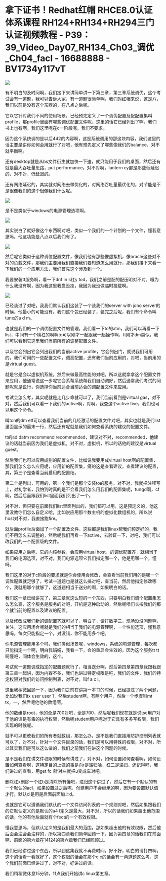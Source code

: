 # 拿下证书！Redhat红帽 RHCE8.0认证体系课程 RH124+RH134+RH294三门认证视频教程 - P39：39_Video_Day07_RH134_Ch03_调优_Ch04_facl - 16688888 - BV1734y117vT

![](img/d305289b3a6e35696f04714c2e6e5c69_0.png)

有不明白的及时问啊，我们接下来讲简单讲一下第三章，第三章系统调优，这个考试会有一道题，我可以告诉大家，有一道题很简单啊，我们对红帽来说，这是八，我们以前是没有这个东西的，在八点之后呢。

它以它针对我们不同的使用场景，已经预先定义了一个调优配置及配配置集叫profile，那profile里面有哪些调优配置文件呢，这里的话它已经列出了啊，我们书上也有啊，我们这里呢在c一阶段呢，我们不要求。

因为这个系统调的是以后442的内容啊，这是系统调用的那这块内容，我们这里的话主要是讲你如何会用就行了对吧，他有预先定义了哪些像我们的balance，对不就平衡啊。

还有desktop就是从bs文件衍生就加快一下速，就只能用于我们的桌面，然后还有就是最大吞吐量思路，put performance，对不对啊，lantern cy都是那些低延迟的，对不对，低延迟的。

还有网络延迟的，其实就对网络去做优化的，对网络吞吐量最优化的，对节能是不是很像我们的这个很像我们什么呢。



![](img/d305289b3a6e35696f04714c2e6e5c69_2.png)

是不是类似于windows的电源管理选项啊。

![](img/d305289b3a6e35696f04714c2e6e5c69_4.png)

其实说白了就好像这个东西啊对吧，类似一个我们的一个计划的一个文件，懂我意思吗，他这功能是八点以后我们有了。



![](img/d305289b3a6e35696f04714c2e6e5c69_6.png)

然后呢它类似于这种调位配置文件，像我们他有那些像虚拟机，像oracle这些对不对的负载文件，那我们主要用我们直接我们要知道怎么用就行，那我们接下来看一下我们的一个应用方法，我们首先这个涉及到一个。

我要安装tt服务啊，看一下dnf in s杠y tod，我们之前是配的配压明对不对，哦为什么我没有啊，因为我这里我盘没挂，我因为我没做临时挂载啊。



![](img/d305289b3a6e35696f04714c2e6e5c69_8.png)

已经装过了对吧，我我们默认我们这装了一个装我们的server with joho server的时候，他最小的可能没有，我们这个包已经装了，装完之后呢，我们有个命令叫tune的a d m。

也就是我们的一个调优配置文件的管理，我们看一下to的atm，我们可以再看一下list，中间有一个横杠的啊啊to可以刚才一起跟我一起操作啊，tt刚才dm类似，我们可以看到它这里我们当前所有的调整配置文件。

以及它会列出它会列出我们的当前active profile，它会列出门，就说我们可用的，我们可用的一些配置文件，调高配置，还有我们当前应用的，对吧，当前用的是virtual guest。

就是它是会以虚拟机系统，然后来做最高性能的对吧，所以这就拿拿这个配置文件来应用，他通常说这一步呢它会系帮系统帮我们自动调好，然后通常我们考试的问题呢就是说行，你选择你当前适合当前适合的调配置文件来应用。

考试会怎么考，其实呢就是走几步命就可以了，我们当前看到是virtual gas，对不对，然后我们可以看一下我们的active啊，对啊，我查这个active five，我们也可以用这个命令。

叫ton的dm etf可以查看我们当前的几经激活的配置文件对吧，其实也就是我们list里面显示的最末一行，然后还有呢就是我们如何查看系统的建议的配置文件。

tt的ad datm recommend recommended，建议对不对，recommended，他建议的话就当前因为我们是虚拟机，对不对，虚拟机，所以的话他的建议是virtual guest。

然后我们也可以应用成别的配置文件，比如说我要用成virtual host啊的配置集，那我们怎么怎么应用呢，应用新的配置集，痛的这是查看建议，查看建议的配置，其，第三个是查看当前启用的配置结。

第二个是列出，可用的，第一个我们是那个安装to的服务，对不对，我就把注释写上，对初学者，我怕到时真的是不会看我们怎么用我们的配置集呢，tungd啊，cf啊，然后后面跟我们list里面我们列出了一个。

对不对，但只要在前面我们list里面列出的，我们都可以用，这是预定义的，他这里没教你们怎么自定义哈，比如说应用那个数主机的虚拟化数组机的，所以说host对不对，我直接跑fire。

就后面profile后面加了一个配置及文件，这些都是我们linux帮我们预定好的，我们不用怎么去调整的，然后呢我们再看一下active，去验证一下，对吧，我们可以改我们的一个配置级的文件。

如果应用之后呢，它的内核参数，会应用virtual host，的调优配置齐，就相当于我们的电源选项，对不对，我们电源选项它我们指定哪一个，他是用哪一个，懂吗。

我们这里的对于c阶段的要求就是你会使用会修改，会查看当前我们用的是哪一个调优配置就足够了，考试一道题也是就这么搞对吧，查当前，然后他指定修改哪个，我就用哪个就够了，这道题相当于送分的啊，如果明白的话。

我们这一章已经讲完了，第三章就这么短的一个东西，只要明白我们调个配置集怎么怎么查，这个服务是服务的对吧，开机是这种启动的，然后呢咱们长按我们的那个就当前的配置以及建议的配置。

以及修改成我们新的调配置齐就可以了，明白了，请打数字三，现场没没问题啊，关注，这应用场合呢就是我们的相当于我们的电源管理啊，一个性能选项，懂我意思吗，每次只能指定一个，对没错，你不能用多个吧。

你电源管理能用多个吗，我们类似场景呢，windows，系统的电源管理，每次都只能指定一个啊，明白我娟娟，我看一下，会的重启会生效的，因为这个服务tt tt啊懂吧，同体会生效的，这个。

考试就一道题调成指定的配置题就行了，相当送分啊，然后第四章第四章我跟我跟第三章一起讲，因为内容不多，我们也讲过特定权限是吧，我们的文件，我们的特定权限对我们的访问控制列表，对不对，叫f a c l。

这里我稍微回顾一下，因为我们之前在讲第一本书的时候，已经提过了两个问题，比如说我们tx user user 1，然后student啊，有两个用户，然后一个步骤叫mt tx，一，然后呢他他的数组啊。

他的数组是root，他的全是700对吧，全是700，然后呢我们现在就是说tsc用户对于他的话是有毒的执行权限，然后呢student用户呢对于它具有多多写权限，我们实现的时候呢。

就不可以更改我们的所有者就数组，那怎么办，是不是我们直接用防护控制列表就可以了，对不对，针对一个文件目录的话，我们是可以用特殊的权限，对不对，所以其实我们是可以这么做的，我们之前我们在讲这个问题的时候。

是不是我们在讲文件权限的时候有讲过了，对不对，如何设置如何查看啊，如何设置如何查看啊，这特定目的上做的事是向r是递归哈，杠二是递归，还记得吗，我们讲过的查看，用get fc l针对左就把u变成车对吧。

删除杠x删除一个杠b是清除所有懂吧，递归这个讲过了，然后它有一个默认的有一个默认的acl，如果设置过之后呢，创建用户不会继承的啊，因为要设置默认值才行，默认cl是用是后面前面加上d。

也就是它可以遵循我们默认的一个文件访问列表的一个规则对吧，然后如果跟我们的它默认定义的是默认的a4 l定义是最大，对不对，所以的话我们如果超出他范围的话，他的有他后面就有个fect的一个有效权限。

懂我意思吗，但默认定义的是我们最大的范围，那如果超出他的有效权限，然后他后面会注会会注释的，所以第四章我们简单回顾一下，因为第四章的话我们在前面啊，前面的第六章在14124的第六章我们已经回顾过。

我们已经讲过这个东西，所以到这集我就不再费时间，好不好，明白的请打四啊，这个的话看一看就好了，这个权限的话会在那个c c的话会有一两道题这么考，这个我们前面已经讲过了，对不对，好讲过的话。

我们稍稍微休息15分钟，11点我们开始讲c linux第五章。